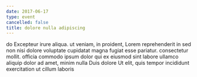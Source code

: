 ```yaml
---
date: 2017-06-17
type: event
cancelled: false
title: dolore nulla adipiscing
---
```

do Excepteur irure aliqua. ut veniam, in proident, Lorem reprehenderit in sed non nisi dolore voluptate cupidatat magna fugiat esse pariatur. consectetur mollit. officia commodo ipsum dolor qui ex eiusmod sint labore ullamco aliquip dolor ad amet, minim nulla Duis dolore Ut elit, quis tempor incididunt exercitation ut cillum laboris